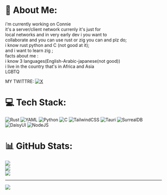 # 💫 About Me:
i'm currently working on Connie <br>it's a server/client network currenly it's just for <br>local networks and in very early dev i you want to <br>collaborate and you can use rust or zig you can and plz do;<br>i know rust python and C (not good at it);<br>and i want to learn zig ;<br>facts about me : <br>i know 3 languages(English-Arabic-japanese(not good))<br>i live in the country that's in Africa and Asia<br>LGBTQ <br>

MY TWITTRE: [![X](https://img.shields.io/badge/X-black.svg?logo=X&logoColor=white)](https://x.com/@Sam_Tadro) 

# 💻 Tech Stack:
![Rust](https://img.shields.io/badge/rust-%23000000.svg?style=for-the-badge&logo=rust&logoColor=white) ![YAML](https://img.shields.io/badge/yaml-%23ffffff.svg?style=for-the-badge&logo=yaml&logoColor=151515) ![Python](https://img.shields.io/badge/python-3670A0?style=for-the-badge&logo=python&logoColor=ffdd54) ![C](https://img.shields.io/badge/c-%2300599C.svg?style=for-the-badge&logo=c&logoColor=white) ![TailwindCSS](https://img.shields.io/badge/tailwindcss-%2338B2AC.svg?style=for-the-badge&logo=tailwind-css&logoColor=white) ![Tauri](https://img.shields.io/badge/tauri-%2324C8DB.svg?style=for-the-badge&logo=tauri&logoColor=%23FFFFFF) ![SurrealDB](https://img.shields.io/badge/SurrealDB-FF00A0?style=for-the-badge&logo=surrealdb&logoColor=white) ![DaisyUI](https://img.shields.io/badge/daisyui-5A0EF8?style=for-the-badge&logo=daisyui&logoColor=white) ![NodeJS](https://img.shields.io/badge/node.js-6DA55F?style=for-the-badge&logo=node.js&logoColor=white)
# 📊 GitHub Stats:
![](https://github-readme-stats.vercel.app/api?username=samdiron&theme=tokyonight&hide_border=false&include_all_commits=true&count_private=false)<br/>
![](https://github-readme-streak-stats.herokuapp.com/?user=samdiron&theme=tokyonight&hide_border=false)<br/>
![](https://github-readme-stats.vercel.app/api/top-langs/?username=samdiron&theme=tokyonight&hide_border=false&include_all_commits=true&count_private=false&layout=compact)

---
[![](https://visitcount.itsvg.in/api?id=samdiron&icon=8&color=10)](https://visitcount.itsvg.in)

<!-- Proudly created with GPRM ( https://gprm.itsvg.in ) -->

